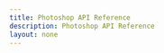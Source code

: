 ```yaml
---
title: Photoshop API Reference
description: Photoshop API Reference
layout: none
--- 
```


<RedoclyAPIBlock src="/photoshop_api.json" scrollYOffset={64} generateCodeSamples="languages: [{lang: 'curl'}]" />
